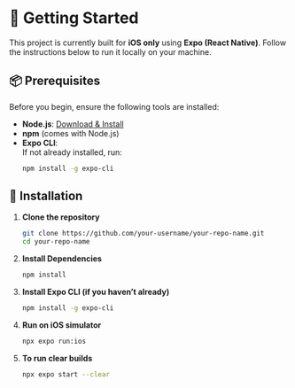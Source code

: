 # 🚀 Getting Started

This project is currently built for **iOS only** using **Expo (React Native)**. Follow the instructions below to run it locally on your machine.

## 📦 Prerequisites

Before you begin, ensure the following tools are installed:

- **Node.js**: [Download & Install](https://nodejs.org/)
- **npm** (comes with Node.js)
- **Expo CLI**:  
  If not already installed, run:
  ```bash
  npm install -g expo-cli

## 🧰 Installation

1. **Clone the repository**  
   ```bash
   git clone https://github.com/your-username/your-repo-name.git
   cd your-repo-name
2. **Install Dependencies**
   ```bash
   npm install
3. **Install Expo CLI (if you haven’t already)**
   ```bash
   npm install -g expo-cli
4. **Run on iOS simulator**
   ```bash
   npx expo run:ios
5. **To run clear builds**
   ```bash
   npx expo start --clear
